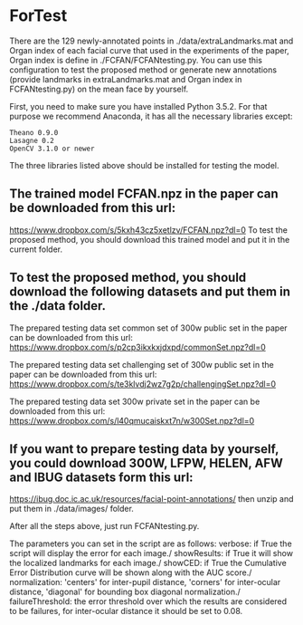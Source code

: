 # ForTest

There are the 129 newly-annotated points in ./data/extraLandmarks.mat and Organ index of each facial curve that used in the experiments of the paper, Organ index is define in ./FCFAN/FCFANtesting.py. You can use this configuration to test the proposed method or generate new annotations (provide landmarks in extraLandmarks.mat and Organ index in FCFANtesting.py) on the mean face by yourself.

First, you need to make sure you have installed Python 3.5.2. For that purpose we recommend Anaconda, it has all the necessary libraries except:

    Theano 0.9.0
    Lasagne 0.2
    OpenCV 3.1.0 or newer
    
The three libraries listed above should be installed for testing the model.

## The trained model FCFAN.npz in the paper can be downloaded from this url:
https://www.dropbox.com/s/5kxh43cz5xetlzv/FCFAN.npz?dl=0
To test the proposed method, you should download this trained model and put it in the current folder.

## To test the proposed method, you should download the following datasets and put them in the ./data folder.
The prepared testing data set common set of 300w public set in the paper can be downloaded from this url:
https://www.dropbox.com/s/p2cp3ikxkxjdxpd/commonSet.npz?dl=0

The prepared testing data set challenging set of 300w public set in the paper can be downloaded from this url:
https://www.dropbox.com/s/te3klvdj2wz7g2p/challengingSet.npz?dl=0

The prepared testing data set 300w private set in the paper can be downloaded from this url:
https://www.dropbox.com/s/l40qmucaiskxt7n/w300Set.npz?dl=0

## If you want to prepare testing data by yourself, you could download 300W, LFPW, HELEN, AFW and IBUG datasets form this url:
https://ibug.doc.ic.ac.uk/resources/facial-point-annotations/
then unzip and put them in ./data/images/ folder. 

After all the steps above, just run FCFANtesting.py. 

The parameters you can set in the script are as follows:
    verbose: if True the script will display the error for each image./
    showResults: if True it will show the localized landmarks for each image./
    showCED: if True the Cumulative Error Distribution curve will be shown along with the AUC score./
    normalization: 'centers' for inter-pupil distance, 'corners' for inter-ocular distance, 'diagonal' for bounding box diagonal normalization./
    failureThreshold: the error threshold over which the results are considered to be failures, for inter-ocular distance it should be set to 0.08.
